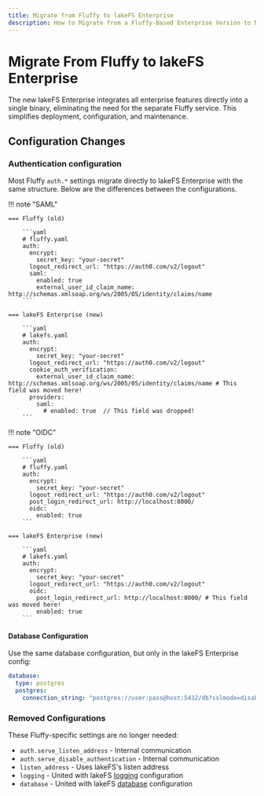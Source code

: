 ```yaml
---
title: Migrate from Fluffy to lakeFS Enterprise
description: How to Migrate from a Fluffy-Based Enterprise Version to New lakeFS Enterprise
---
```


# Migrate From Fluffy to lakeFS Enterprise


The new lakeFS Enterprise integrates all enterprise features directly into a single binary, eliminating the need for the separate Fluffy service. This simplifies deployment, configuration, and maintenance.

## Configuration Changes


### Authentication configuration

Most Fluffy `auth.*` settings migrate directly to lakeFS Enterprise with the same structure.  Below are the differences between the configurations. 

!!! note  "SAML"

    === Fluffy (old)
        
        ```yaml
        # fluffy.yaml
        auth:
          encrypt:
            secret_key: "your-secret"
          logout_redirect_url: "https://auth0.com/v2/logout"
          saml:
            enabled: true 
            external_user_id_claim_name: http://schemas.xmlsoap.org/ws/2005/05/identity/claims/name
        ```

    === lakeFS Enterprise (new)
     
        ```yaml
        # lakefs.yaml
        auth:
          encrypt:
            secret_key: "your-secret"
          logout_redirect_url: "https://auth0.com/v2/logout"
          cookie_auth_verification:
            external_user_id_claim_name: http://schemas.xmlsoap.org/ws/2005/05/identity/claims/name # This field was moved here!
          providers:
            saml:
              # enabled: true  // This field was dropped! 
        ```

!!! note "OIDC"
   
    === Fluffy (old)
        
        ```yaml
        # fluffy.yaml
        auth:
          encrypt:
            secret_key: "your-secret"
          logout_redirect_url: "https://auth0.com/v2/logout"
          post_login_redirect_url: http://localhost:8000/
          oidc:
            enabled: true
        ```

    === lakeFS Enterprise (new)
        
        ```yaml
        # lakefs.yaml
        auth:
          encrypt:
            secret_key: "your-secret"
          logout_redirect_url: "https://auth0.com/v2/logout"
          oidc:
            post_login_redirect_url: http://localhost:8000/ # This field was moved here!
            enabled: true
        ```

#### Database Configuration

Use the same database configuration, but only in the lakeFS Enterprise config:

```yaml
database:
  type: postgres
  postgres:
    connection_string: "postgres://user:pass@host:5432/db?sslmode=disable"
```

### Removed Configurations

These Fluffy-specific settings are no longer needed:

- `auth.serve_listen_address` - Internal communication
- `auth.serve_disable_authentication` - Internal communication  
- `listen_address` - Uses lakeFS's listen address
- `logging` -  United with lakeFS [logging](../../reference/configuration.md#logging) configuration
- `database` -  United with lakeFS [database](../../reference/configuration.md#database) configuration